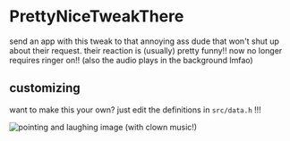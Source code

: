 # PrettyNiceTweakThere
send an app with this tweak to that annoying ass dude that won't shut up about their request. their reaction is (usually) pretty funny!! now no longer requires ringer on!! (also the audio plays in the background lmfao)

## customizing
want to make this your own? just edit the definitions in `src/data.h` !!!

<img alt="pointing and laughing image (with clown music!)" src="preview.png">